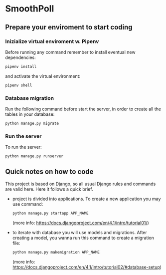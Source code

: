 # SmoothPoll

## Prepare your enviroment to start coding

### Inizialize virtual enviroment w. Pipenv

Before running any command remember to install eventual new dependencies:
```bash
pipenv install  
```

and activate the virtual environment:

```bash
pipenv shell  
```

### Database migration

Run the following command before start the server, in order to create all the tables in your database:

```bash
python manage.py migrate  
```

### Run the server
To run the server:
```bash
python manage.py runserver  
```

## Quick notes on how to code

This project is based on Django, so all usual Django rules and commands are valid here. Here it follows a quick brief.

-   project is divided into applications. To create a new application you may use command: 
    ```bash
    python manage.py startapp APP_NAME
    ```

    (more info: https://docs.djangoproject.com/en/4.1/intro/tutorial01/)

-   to iterate with database you will use models and migrations. After creating a model, you wanna run this command to create a migration file:

    ```bash
    python manage.py makemigration APP_NAME
    ```

    (more info: https://docs.djangoproject.com/en/4.1/intro/tutorial02/#database-setup)